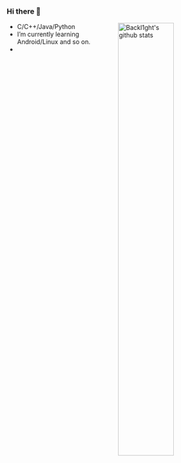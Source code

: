 ### Hi there 👋

<img align="right" alt="Backl1ght's github stats" width="50%" src="https://github-readme-stats.vercel.app/api?username=Backl1ght&show_icons=true">

- C/C++/Java/Python
- I’m currently learning Android/Linux and so on.
- 
